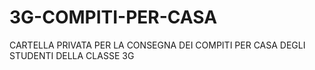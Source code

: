 # 3G-COMPITI-PER-CASA
CARTELLA PRIVATA PER LA CONSEGNA DEI COMPITI PER CASA DEGLI STUDENTI DELLA CLASSE 3G
